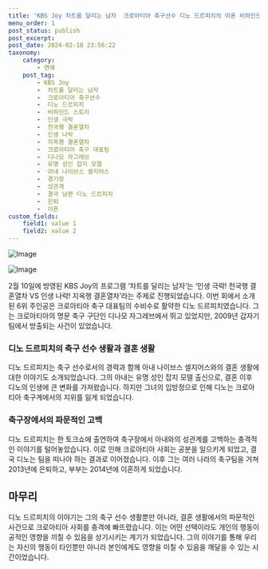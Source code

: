 ```yaml
---
title: 'KBS Joy 차트를 달리는 남자  크로아티아 축구선수 디노 드르피치의 이혼 비하인드 스토리'
menu_order: 1
post_status: publish
post_excerpt: 
post_date: 2024-02-10 23:56:22
taxonomy:
    category:
        - 연예
    post_tag:
        - KBS Joy
        -  차트를 달리는 남자
        -  크로아티아 축구선수
        -  디노 드르피치
        -  비하인드 스토리
        -  인생 극락
        -  천국행 결혼열차
        -  인생 나락
        -  지옥행 결혼열차
        -  크로아티아 축구 대표팀
        -  디나모 자그레브
        -  유명 성인 잡지 모델
        -  아내 나이브스 셀지어스
        -  경기장
        -  성관계
        -  결국 남편 디노 드르피치
        -  은퇴
        -  이혼
custom_fields:
    field1: value 1
    field2: value 2
---
```


![Image](https://mimgnews.pstatic.net/image/609/2024/02/10/202402101458430310_1_20240210150004246.jpg?type=w540)

![Image](https://ssl.pstatic.net/mimgnews/image/609/2024/02/10/202402101458430310_2_20240210150004261.jpg?type=w540)

2월 10일에 방영된 KBS Joy의 프로그램 ‘차트를 달리는 남자’는 ‘인생 극락! 천국행 결혼열차 VS 인생 나락! 지옥행 결혼열차’라는 주제로 진행되었습니다. 이번 회에서 소개된 6위 주인공은 크로아티아 축구 대표팀의 수비수로 활약한 디노 드르피치였습니다. 그는 크로아티아의 명문 축구 구단인 디나모 자그레브에서 뛰고 있었지만, 2009년 갑자기 팀에서 방출되는 사건이 있었습니다.
### 디노 드르피치의 축구 선수 생활과 결혼 생활
디노 드르피치는 축구 선수로서의 경력과 함께 아내 나이브스 셀지어스와의 결혼 생활에 대한 이야기도 소개되었습니다. 그의 아내는 유명 성인 잡지 모델 출신으로, 결혼 이후 디노의 인생에 큰 변화를 가져왔습니다. 하지만 그녀의 입방정으로 인해 디노는 크로아티아 축구계에서의 지위를 잃게 되었습니다.
### 축구장에서의 파문적인 고백
디노 드르피치는 한 토크쇼에 출연하여 축구장에서 아내와의 성관계를 고백하는 충격적인 이야기를 털어놓았습니다. 이로 인해 크로아티아 사회는 공분을 일으키게 되었고, 결국 디노는 팀을 떠나야 하는 결과로 이어졌습니다. 이후 그는 여러 나라의 축구팀을 거쳐 2013년에 은퇴하고, 부부는 2014년에 이혼하게 되었습니다.
## 마무리
디노 드르피치의 이야기는 그의 축구 선수 생활뿐만 아니라, 결혼 생활에서의 파문적인 사건으로 크로아티아 사회를 충격에 빠뜨렸습니다. 이는 어떤 선택이라도 개인의 행동이 공적인 영향을 끼칠 수 있음을 상기시키는 계기가 되었습니다. 그의 이야기를 통해 우리는 자신의 행동이 타인뿐만 아니라 본인에게도 영향을 미칠 수 있음을 깨달을 수 있는 시간이었습니다.
